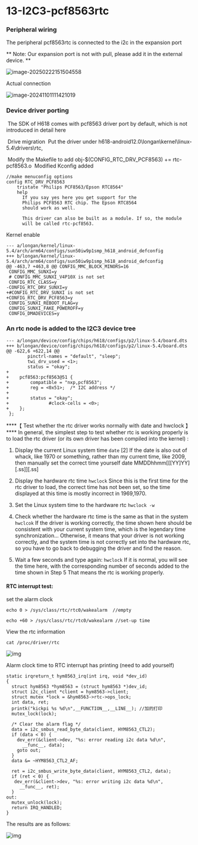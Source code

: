 # 13-I2C3-pcf8563rtc

### Peripheral wiring

The peripheral pcf8563rtc is connected to the i2c in the expansion port

** Note: Our expansion port is not with pull, please add it in the external device. **

![image-20250222151504558](http://tanzhtanzh.oss-cn-shenzhen.aliyuncs.com/img/image-20250222151504558.png)

Actual connection

![image-20241101111421019](http://tanzhtanzh.oss-cn-shenzhen.aliyuncs.com/img/image-20241101111421019.png)

###  Device driver porting

​	The SDK of H618 comes with pcf8563 driver port by default, which is not introduced in detail here

​	Drive migration
​	Put the driver under h618-android12.0\longan\kernel\linux-5.4\drivers\rtc,

​	Modify the Makefile to add obj-$(CONFIG_RTC_DRV_PCF8563) += rtc-pcf8563.o
​	Modified Kconfig added

```
//make menuconfig options
config RTC_DRV_PCF8563
	tristate "Philips PCF8563/Epson RTC8564"
	help
	  If you say yes here you get support for the
	  Philips PCF8563 RTC chip. The Epson RTC8564
	  should work as well.

	  This driver can also be built as a module. If so, the module
	  will be called rtc-pcf8563.

```

Kernel enable

```
--- a/longan/kernel/linux-5.4/arch/arm64/configs/sun50iw9p1smp_h618_android_defconfig
+++ b/longan/kernel/linux-5.4/arch/arm64/configs/sun50iw9p1smp_h618_android_defconfig
@@ -463,7 +463,8 @@ CONFIG_MMC_BLOCK_MINORS=16
 CONFIG_MMC_SUNXI=y
 # CONFIG_MMC_SUNXI_V4P10X is not set
 CONFIG_RTC_CLASS=y
-CONFIG_RTC_DRV_SUNXI=y
+#CONFIG_RTC_DRV_SUNXI is not set
+CONFIG_RTC_DRV_PCF8563=y
 CONFIG_SUNXI_REBOOT_FLAG=y
 CONFIG_SUNXI_FAKE_POWEROFF=y
 CONFIG_DMADEVICES=y

```

### An rtc node is added to the I2C3 device tree

```
--- a/longan/device/config/chips/h618/configs/p2/linux-5.4/board.dts
+++ b/longan/device/config/chips/h618/configs/p2/linux-5.4/board.dts
@@ -622,6 +622,14 @@
        pinctrl-names = "default", "sleep";
        twi_drv_used = <1>;
        status = "okay";
+
+    pcf8563:pcf8563@51 {
+        compatible = "nxp,pcf8563";
+        reg = <0x51>;  /* I2C address */
+
+        status = "okay";
+               #clock-cells = <0>;
+    };
 };

```

***\*【 Test whether the rtc driver works normally with date and hwclock 】
**** In general, the simplest step to test whether rtc is working properly is to load the rtc driver (or its own driver has been compiled into the kernel) :

1. Display the current Linux system time
    `date`
    [2] If the date is also out of whack, like 1970 or something, rather than my current time, like 2009, then manually set the correct time yourself
    date MMDDhhmm[[[YY]YY][.ss]][.ss]

2. Display the hardware rtc time
    `hwclock`
    Since this is the first time for the rtc driver to load, the correct time has not been set, so the time displayed at this time is mostly incorrect in 1969,1970.

3. Set the Linux system time to the hardware rtc
    `hwclock -w`

4. Check whether the hardware rtc time is the same as that in the system
    `hwclcok`
    If the driver is working correctly, the time shown here should be consistent with your current system time, which is the legendary time synchronization...
    Otherwise, it means that your driver is not working correctly, and the system time is not correctly set into the hardware rtc, so you have to go back to debugging the driver and find the reason.

5. Wait a few seconds and type again:
    `hwclock`
    If it is normal, you will see the time here, with the corresponding number of seconds added to the time shown in Step 5
    That means the rtc is working properly.

  

#### RTC interrupt test:

set the alarm clock

```
echo 0 > /sys/class/rtc/rtc0/wakealarm  //empty

echo +60 > /sys/class/rtc/rtc0/wakealarm //set-up time 
```

View the rtc information

`cat /proc/driver/rtc`



![img](http://tanzhtanzh.oss-cn-shenzhen.aliyuncs.com/img/wps1.jpg) 

Alarm clock time to RTC interrupt has printing (need to add yourself)

```
static irqreturn_t hym8563_irq(int irq, void *dev_id)
{
  struct hym8563 *hym8563 = (struct hym8563 *)dev_id;
  struct i2c_client *client = hym8563->client;
  struct mutex *lock = &hym8563->rtc->ops_lock;
  int data, ret;
  printk("kickpi %s %d\n",__FUNCTION__,__LINE__); //加的打印
  mutex_lock(lock);

  /* Clear the alarm flag */
  data = i2c_smbus_read_byte_data(client, HYM8563_CTL2);
  if (data < 0) {
    dev_err(&client->dev, "%s: error reading i2c data %d\n",
      __func__, data);
    goto out;
  }
  data &= ~HYM8563_CTL2_AF;
  
  ret = i2c_smbus_write_byte_data(client, HYM8563_CTL2, data);
  if (ret < 0) {
   dev_err(&client->dev, "%s: error writing i2c data %d\n",
     __func__, ret);
  }
out:
  mutex_unlock(lock);
  return IRQ_HANDLED;
}
```

The results are as follows:

![img](http://tanzhtanzh.oss-cn-shenzhen.aliyuncs.com/img/wps2.jpg)
